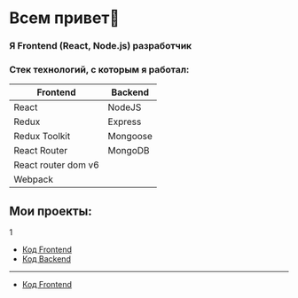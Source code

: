 # Всем привет👋

### Я Frontend (React, Node.js) разработчик

### Стек технологий, с которым я работал:

| Frontend      | Backend  |
| ------------- | -------- |
| React         | NodeJS   |
| Redux         | Express  |
| Redux Toolkit | Mongoose |
| React Router  | MongoDB  |
|React router dom v6
|Webpack


## Мои проекты:

1
- [Код Frontend](https://github.com/Isa-02/front_lab)
- [Код Backend](https://github.com/Isa-02/back-lab)
----------------------------------------------------------

- [Код Frontend](https://github.com/Isa-02/front_kit)

